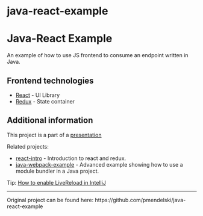 # java-react-example
# Java-React Example

An example of how to use JS frontend to consume an endpoint written in Java.

## Frontend technologies

- [React](https://facebook.github.io/react/) - UI Library
- [Redux](http://redux.js.org/) - State container

## Additional information

This project is a part of a [presentation](https://docs.google.com/presentation/d/1-yZhsM43cyWWDVn6EUtK_wc39FAv-19_jwsKXlTe2o8/edit?usp=sharing)

Related projects:

- [react-intro](https://github.com/mendlik/react-intro) - Introduction to react and redux.
- [java-webpack-example](https://github.com/mendlik/java-webpack-example) - Advanced example showing how to use a module bundler in  a Java project.

Tip: [How to enable LiveReload in IntelliJ](http://stackoverflow.com/a/35895848/2284884)

<hr/>
Original project can be found here: https://github.com/pmendelski/java-react-example 
